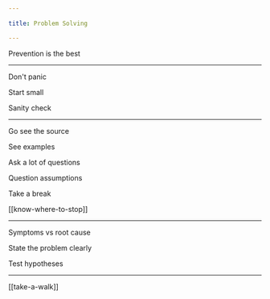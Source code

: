 ```yaml
---
 
title: Problem Solving

---
```


Prevention is the best

---

Don't panic

Start small

Sanity check

---

Go see the source

See examples 

Ask a lot of questions

Question assumptions

Take a break 

[[know-where-to-stop]]

---

Symptoms vs root cause

State the problem clearly

Test hypotheses

---

[[take-a-walk]]


